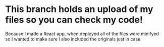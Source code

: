# This branch holds an upload of my files so you can check my code!

Because I made a React app, when deployed all of the files were minifyed so I wanted to make sure I also included the originals just in case. 
